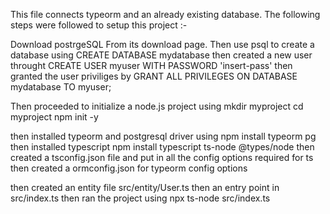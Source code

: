 This file connects typeorm and an already existing database. The following steps were followed to setup this project :-

Download postrgeSQL From its download page. Then use psql to create a database using CREATE DATABASE mydatabase
then created a new user throught CREATE USER myuser WITH PASSWORD 'insert-pass' then granted the user priviliges by GRANT ALL PRIVILEGES ON DATABASE mydatabase TO myuser;

Then proceeded to initialize a node.js project using 
mkdir myproject
cd myproject
npm init -y

then installed typeorm and postgresql driver using 
    npm install typeorm pg 
then installed typescript 
    npm install typescript ts-node @types/node 
then created a tsconfig.json file and put in all the config options required for ts 
then created a ormconfig.json for typeorm config options

then created an entity file src/entity/User.ts
then an entry point in src/index.ts
then ran the project using npx ts-node src/index.ts